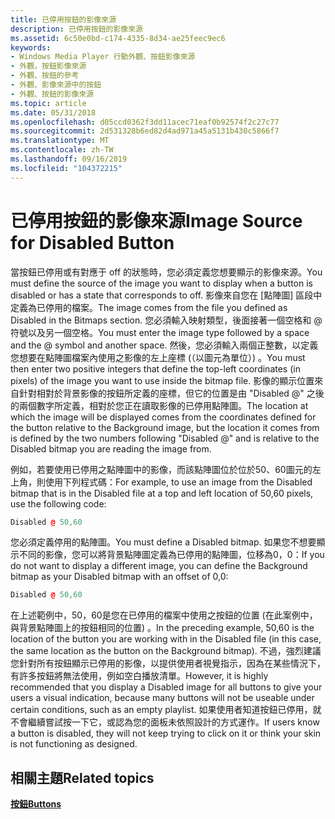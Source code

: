 ```yaml
---
title: 已停用按鈕的影像來源
description: 已停用按鈕的影像來源
ms.assetid: 6c50e0bd-c174-4335-8d34-ae25feec9ec6
keywords:
- Windows Media Player 行動外觀、按鈕影像來源
- 外觀，按鈕影像來源
- 外觀、按鈕的參考
- 外觀、影像來源中的按鈕
- 外觀、按鈕的影像來源
ms.topic: article
ms.date: 05/31/2018
ms.openlocfilehash: d05ccd0362f3dd11acec71eaf0b92574f2c27c77
ms.sourcegitcommit: 2d531328b6ed82d4ad971a45a5131b430c5866f7
ms.translationtype: MT
ms.contentlocale: zh-TW
ms.lasthandoff: 09/16/2019
ms.locfileid: "104372215"
---
```

# <a name="image-source-for-disabled-button"></a><span data-ttu-id="7c27c-108">已停用按鈕的影像來源</span><span class="sxs-lookup"><span data-stu-id="7c27c-108">Image Source for Disabled Button</span></span>

<span data-ttu-id="7c27c-109">當按鈕已停用或有對應于 off 的狀態時，您必須定義您想要顯示的影像來源。</span><span class="sxs-lookup"><span data-stu-id="7c27c-109">You must define the source of the image you want to display when a button is disabled or has a state that corresponds to off.</span></span> <span data-ttu-id="7c27c-110">影像來自您在 [點陣圖] 區段中定義為已停用的檔案。</span><span class="sxs-lookup"><span data-stu-id="7c27c-110">The image comes from the file you defined as Disabled in the Bitmaps section.</span></span> <span data-ttu-id="7c27c-111">您必須輸入映射類型，後面接著一個空格和 @ 符號以及另一個空格。</span><span class="sxs-lookup"><span data-stu-id="7c27c-111">You must enter the image type followed by a space and the @ symbol and another space.</span></span> <span data-ttu-id="7c27c-112">然後，您必須輸入兩個正整數，以定義您想要在點陣圖檔案內使用之影像的左上座標 (（以圖元為單位）) 。</span><span class="sxs-lookup"><span data-stu-id="7c27c-112">You must then enter two positive integers that define the top-left coordinates (in pixels) of the image you want to use inside the bitmap file.</span></span> <span data-ttu-id="7c27c-113">影像的顯示位置來自針對相對於背景影像的按鈕所定義的座標，但它的位置是由 "Disabled @" 之後的兩個數字所定義，相對於您正在讀取影像的已停用點陣圖。</span><span class="sxs-lookup"><span data-stu-id="7c27c-113">The location at which the image will be displayed comes from the coordinates defined for the button relative to the Background image, but the location it comes from is defined by the two numbers following "Disabled @" and is relative to the Disabled bitmap you are reading the image from.</span></span>

<span data-ttu-id="7c27c-114">例如，若要使用已停用之點陣圖中的影像，而該點陣圖位於位於50、60圖元的左上角，則使用下列程式碼：</span><span class="sxs-lookup"><span data-stu-id="7c27c-114">For example, to use an image from the Disabled bitmap that is in the Disabled file at a top and left location of 50,60 pixels, use the following code:</span></span>


```C++
Disabled @ 50,60

```



<span data-ttu-id="7c27c-115">您必須定義停用的點陣圖。</span><span class="sxs-lookup"><span data-stu-id="7c27c-115">You must define a Disabled bitmap.</span></span> <span data-ttu-id="7c27c-116">如果您不想要顯示不同的影像，您可以將背景點陣圖定義為已停用的點陣圖，位移為0，0：</span><span class="sxs-lookup"><span data-stu-id="7c27c-116">If you do not want to display a different image, you can define the Background bitmap as your Disabled bitmap with an offset of 0,0:</span></span>


```C++
Disabled @ 50,60

```



<span data-ttu-id="7c27c-117">在上述範例中，50，60是您在已停用的檔案中使用之按鈕的位置 (在此案例中，與背景點陣圖上的按鈕相同的位置) 。</span><span class="sxs-lookup"><span data-stu-id="7c27c-117">In the preceding example, 50,60 is the location of the button you are working with in the Disabled file (in this case, the same location as the button on the Background bitmap).</span></span> <span data-ttu-id="7c27c-118">不過，強烈建議您針對所有按鈕顯示已停用的影像，以提供使用者視覺指示，因為在某些情況下，有許多按鈕將無法使用，例如空白播放清單。</span><span class="sxs-lookup"><span data-stu-id="7c27c-118">However, it is highly recommended that you display a Disabled image for all buttons to give your users a visual indication, because many buttons will not be useable under certain conditions, such as an empty playlist.</span></span> <span data-ttu-id="7c27c-119">如果使用者知道按鈕已停用，就不會繼續嘗試按一下它，或認為您的面板未依照設計的方式運作。</span><span class="sxs-lookup"><span data-stu-id="7c27c-119">If users know a button is disabled, they will not keep trying to click on it or think your skin is not functioning as designed.</span></span>

## <a name="related-topics"></a><span data-ttu-id="7c27c-120">相關主題</span><span class="sxs-lookup"><span data-stu-id="7c27c-120">Related topics</span></span>

<dl> <dt>

[<span data-ttu-id="7c27c-121">**按鈕**</span><span class="sxs-lookup"><span data-stu-id="7c27c-121">**Buttons**</span></span>](buttons.md)
</dt> </dl>

 

 




